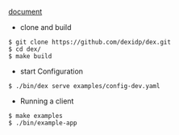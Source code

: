 
[document](https://dexidp.io/docs/getting-started/)
- clone and build
```
$ git clone https://github.com/dexidp/dex.git
$ cd dex/
$ make build
```

- start Configuration
```
$ ./bin/dex serve examples/config-dev.yaml
```

- Running a client
```
$ make examples
$ ./bin/example-app
```